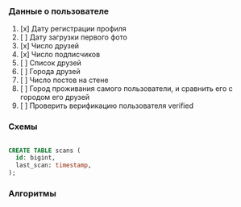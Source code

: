 ### Данные о пользователе

1. [x] Дату регистрации профиля
2. [ ] Дату загрузки первого фото
3. [x] Число друзей
4. [x] Число подписчиков
5. [ ] Список друзей
6. [ ] Города друзей
7. [ ] Число постов на стене
8. [ ] Город проживания самого пользователи, и сравнить его с городом его друзей
9. [ ] Проверить верификацию пользователя verified

### Схемы

```SQL

CREATE TABLE scans (
  id: bigint,
  last_scan: timestamp,
);
```

### Алгоритмы
